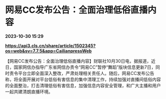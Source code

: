 # 网易CC发布公告：全面治理低俗直播内容

**2023-10-30 15:29**

**https://api3.cls.cn/share/article/1502345?os=web&sv=7.7.5&app=CailianpressWeb**

【网易CC发布公告：全面治理低俗直播内容】财联社10月30日电，据报道，近日，国家网信办指导广东省网信办责令“网易CC”暂停“舞蹈”版块信息更新7日，同时责令平台立即全面深入整改，严肃处理相关责任人。随后，网易CC发布公告称，将全面开展对平台低俗有害信息的集中清理工作，持续加强对直播间低俗内容的全面整治，打击清理低俗有害信息，加强信息内容安全管理，和广大主播和用户一起共建清朗直播环境。